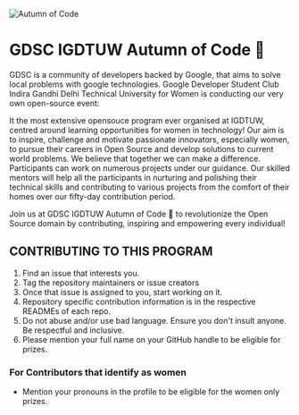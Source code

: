 
![Autumn of Code](https://user-images.githubusercontent.com/79600026/200415637-5e3b4b11-a4e9-498c-a180-cb63111d1cfc.png)


# GDSC IGDTUW Autumn of Code 🍁

GDSC is a community of developers backed by Google, that aims to solve local problems with google technologies. Google Developer Student Club Indira Gandhi Delhi Technical University for Women is conducting our very own open-source event: 


It the most extensive opensouce program ever organised at IGDTUW, centred around learning opportunities for women in technology! Our aim is to inspire, challenge and motivate passionate innovators, especially women, to pursue their careers in Open Source and develop solutions to current world problems. We believe that together we can make a difference. Participants can work on numerous projects under our guidance. Our skilled mentors will help all the participants in nurturing and polishing their technical skills and contributing to various projects from the comfort of their homes over our fifty-day contribution period. 

Join us at GDSC IGDTUW Autumn of Code 🍁 to revolutionize the Open Source domain by contributing, inspiring and empowering every individual!

## CONTRIBUTING TO THIS PROGRAM
1. Find an issue that interests you.
2. Tag the repository maintainers or issue creators
3. Once that issue is assigned to you, start working on it.
4. Repository specific contribution information is in the respective READMEs of each repo.
5. Do not abuse and/or use bad language. Ensure you don't insult anyone. Be respectful and inclusive.
6. Please mention your full name on your GitHub handle to be eligible for prizes.

### For Contributors that identify as women
- Mention your pronouns in the profile to be eligible for the women only prizes.
